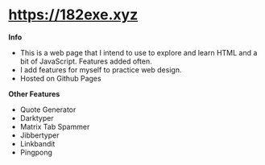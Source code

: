 # https://182exe.xyz

**Info**
- This is a web page that I intend to use to explore and learn HTML and a bit of JavaScript. Features added often.
- I add features for myself to practice web design.
- Hosted on Github Pages

**Other Features**
- Quote Generator
- Darktyper
- Matrix Tab Spammer
- Jibbertyper
- Linkbandit
- Pingpong

